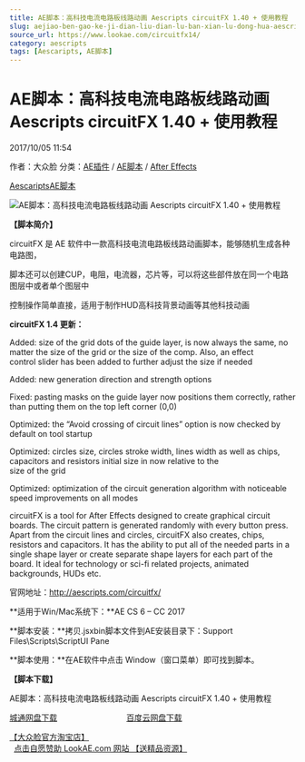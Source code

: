 ```yaml
---
title: AE脚本：高科技电流电路板线路动画 Aescripts circuitFX 1.40 + 使用教程
slug: aejiao-ben-gao-ke-ji-dian-liu-dian-lu-ban-xian-lu-dong-hua-aescripts-circuitfx-1-40-shi-yong-jiao-cheng
source_url: https://www.lookae.com/circuitfx14/
category: aescripts
tags: [Aescaripts, AE脚本]
---
```

# AE脚本：高科技电流电路板线路动画 Aescripts circuitFX 1.40 + 使用教程

2017/10/05 11:54

作者：大众脸
分类：[AE插件](https://www.lookae.com/after-effects/aechajian/) / [AE脚本](https://www.lookae.com/after-effects/aescripts/) / [After Effects](https://www.lookae.com/after-effects/)

[Aescaripts](https://www.lookae.com/tag/aescaripts/)[AE脚本](https://www.lookae.com/tag/ae%e8%84%9a%e6%9c%ac/)

![AE脚本：高科技电流电路板线路动画 Aescripts circuitFX 1.40 + 使用教程](https://www.lookae.com/wp-content/uploads/2017/02/circuitFX-.jpg "AE脚本：高科技电流电路板线路动画 Aescripts circuitFX 1.40 + 使用教程-LookAE.com")

**【脚本简介】**

circuitFX 是 AE 软件中一款高科技电流电路板线路动画脚本，能够随机生成各种电路图，

脚本还可以创建CUP，电阻，电流器，芯片等，可以将这些部件放在同一个电路图层中或者单个图层中

控制操作简单直接，适用于制作HUD高科技背景动画等其他科技动画

**circuitFX 1.4 更新：**

Added: size of the grid dots of the guide layer, is now always the same, no matter the size of the grid or the size of the comp. Also, an effect  
control slider has been added to further adjust the size if needed

Added: new generation direction and strength options

Fixed: pasting masks on the guide layer now positions them correctly, rather than putting them on the top left corner (0,0)

Optimized: the “Avoid crossing of circuit lines” option is now checked by default on tool startup

Optimized: circles size, circles stroke width, lines width as well as chips, capacitors and resistors initial size in now relative to the  
size of the grid

Optimized: optimization of the circuit generation algorithm with noticeable speed improvements on all modes

circuitFX is a tool for After Effects designed to create graphical circuit boards. The circuit pattern is generated randomly with every button press. Apart from the circuit lines and circles, circuitFX also creates, chips, resistors and capacitors. It has the ability to put all of the needed parts in a single shape layer or create separate shape layers for each part of the board. It ideal for technology or sci-fi related projects, animated backgrounds, HUDs etc.

官网地址：http://aescripts.com/circuitfx/

**适用于Win/Mac系统下：**AE CS 6 – CC 2017

**脚本安装：**拷贝.jsxbin脚本文件到AE安装目录下：Support Files\Scripts\ScriptUI Pane

**脚本使用：**在AE软件中点击 Window（窗口菜单）即可找到脚本。

**【脚本下载】**

AE脚本：高科技电流电路板线路动画 Aescripts circuitFX 1.40 + 使用教程

[城通网盘下载](https://www.pipipan.com/fs/680462-222963204)                               [百度云网盘下载](https://pan.baidu.com/s/1bpuBTN5)

[【大众脸官方淘宝店】](https://lookae.taobao.com/)                [点击自愿赞助 LookAE.com 网站 【送精品资源】](https://www.lookae.com/sponsor/)
